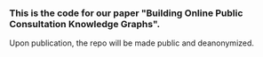 ### This is the code for our paper "Building Online Public Consultation Knowledge Graphs".

Upon publication, the repo will be made public and deanonymized.
